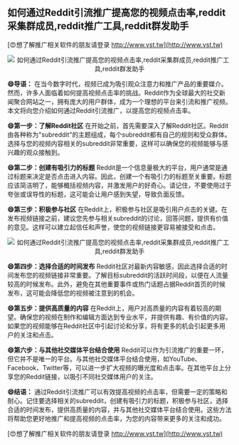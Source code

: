 ## **如何通过Reddit引流推广提高您的视频点击率,reddit采集群成员,reddit推广工具,reddit群发助手**

[😍想了解推广相关软件的朋友请登录 http://www.vst.tw](http://www.vst.tw)

 <center><img src="https://vst.tw/MP4/tuiguang/png/5.png" alt="如何通过Reddit引流推广提高您的视频点击率,reddit采集群成员,reddit推广工具,reddit群发助手"></center>

**😄导语：**
在当今数字时代，视频已成为吸引观众注意力和推广产品的重要媒介。然而，许多人面临着如何提高视频点击率的挑战。Reddit作为全球最大的社交新闻聚合网站之一，拥有庞大的用户群体，成为一个理想的平台来引流和推广视频。本文将向您介绍如何通过Reddit引流推广，以提高您的视频点击率。

**😄第一步：了解Reddit社区**
在开始之前，首先需要深入了解Reddit社区。Reddit由各种称为"subreddit"的主题组成，每个subreddit都有自己的规则和受众群体。选择与您的视频内容相关的subreddit非常重要，这样可以确保您的视频能够与感兴趣的观众接触到。

**😄第二步：创建有吸引力的标题**
Reddit是一个信息量极大的平台，用户通常是通过标题来决定是否点击进入内容。因此，创建一个有吸引力的标题至关重要。标题应该简洁明了，能够概括视频内容，并激发用户的好奇心。请记住，不要使用过于夸张或误导性的标题，这可能会让用户感到失望，导致负面反馈。

**😄第三步：积极参与社区**
在Reddit上，积极参与社区是吸引用户点击的关键。在发布视频链接之前，建议您先参与相关subreddit的讨论，回答问题，提供有价值的意见。这样可以建立起信任和声誉，使您的视频链接更容易被接受和点击。

 <center><img src="https://vst.tw/MP4/tuiguang/png/6.png" alt="如何通过Reddit引流推广提高您的视频点击率,reddit采集群成员,reddit推广工具,reddit群发助手"></center>

**😄第四步：选择合适的时间发布**
Reddit社区对最新内容敏感，因此选择合适的时间发布您的视频链接非常重要。了解目标subreddit的活跃时间段，以便在人流量较高的时候发布。此外，避免在其他重要事件或热门话题占据Reddit首页的时候发布，这可能会降低您的视频被注意到的机会。

**😄第五步：提供高质量的内容**
在Reddit上，用户对高质量的内容有着较高的期望。确保您的视频在制作和编辑方面达到专业水平，并提供有趣、有价值的内容。如果您的视频能够在Reddit社区中引起讨论和分享，将有更多的机会引起更多用户的关注和点击。

**😄第六步：与其他社交媒体平台结合使用**
Reddit可以作为引流推广的重要一环，但它并不是唯一的平台。与其他社交媒体平台结合使用，如YouTube、Facebook、Twitter等，可以进一步扩大视频的曝光度和点击率。在其他平台上分享您的Reddit链接，以吸引不同社交媒体用户的关注。

**😄结语：**
通过Reddit引流推广可以有效提高视频的点击率，但需要一定的策略和耐心。记住要选择相关的subreddit，创建有吸引力的标题，积极参与社区，选择合适的时间发布，提供高质量的内容，并与其他社交媒体平台结合使用。这些方法将帮助您更好地推广和提高视频的点击率，为您的内容带来更多的关注和成功。

[😍想了解推广相关软件的朋友请登录 http://www.vst.tw](http://www.vst.tw)



